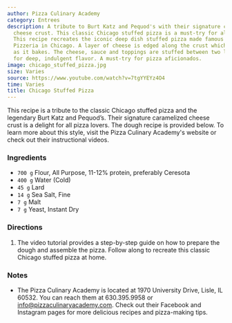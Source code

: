 ```yaml
---
author: Pizza Culinary Academy
category: Entrees
description: A tribute to Burt Katz and Pequod's with their signature caramelized
  cheese crust. This classic Chicago stuffed pizza is a must-try for all pizza lovers.
  This recipe recreates the iconic deep dish stuffed pizza made famous by Pequod's
  Pizzeria in Chicago. A layer of cheese is edged along the crust which caramelizes
  as it bakes. The cheese, sauce and toppings are stuffed between two layers of crust
  for deep, indulgent flavor. A must-try for pizza aficionados.
image: chicago_stuffed_pizza.jpg
size: Varies
source: https://www.youtube.com/watch?v=7tgYYEYz4O4
time: Varies
title: Chicago Stuffed Pizza
---
```

This recipe is a tribute to the classic Chicago stuffed pizza and the legendary Burt Katz and Pequod’s. Their signature caramelized cheese crust is a delight for all pizza lovers. The dough recipe is provided below. To learn more about this style, visit the Pizza Culinary Academy's website or check out their instructional videos.

### Ingredients

* `700 g` Flour, All Purpose, 11-12% protein, preferably Ceresota
* `400 g` Water (Cold)
* `45 g` Lard
* `14 g` Sea Salt, Fine
* `7 g` Malt
* `7 g` Yeast, Instant Dry

### Directions

1. The video tutorial provides a step-by-step guide on how to prepare the dough and assemble the pizza. Follow along to recreate this classic Chicago stuffed pizza at home.

### Notes

- The Pizza Culinary Academy is located at 1970 University Drive, Lisle, IL 60532. You can reach them at 630.395.9958 or info@pizzaculinaryacademy.com. Check out their Facebook and Instagram pages for more delicious recipes and pizza-making tips.